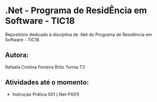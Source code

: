 # .Net - Programa de ResidÊncia em Software - TIC18
Repositório dedicado à disciplina de .Net do Programa de Residência em Software - TIC18

## Autora:
Rafaela Cristina Ferreira Brito
Turma T3

## Atividades até o momento:
- Instrução Prática 001 (.Net-P001)


